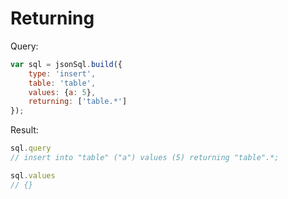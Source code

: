 # Returning

Query:

``` js
var sql = jsonSql.build({
    type: 'insert',
    table: 'table',
    values: {a: 5},
    returning: ['table.*']
});
```

Result:

``` js
sql.query
// insert into "table" ("a") values (5) returning "table".*;

sql.values
// {}
```
